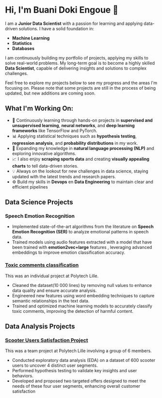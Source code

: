 # Hi, I'm Buani Doki Engoue 👋

I am a **Junior Data Scientist** with a passion for learning and applying data-driven solutions. I have a solid foundation in:
- **Machine Learning**
- **Statistics**
- **Databases**

I am continuously building my portfolio of projects, applying my skills to solve real-world problems. My long-term goal is to become a highly skilled **Data Scientist**, capable of delivering insights and solutions to complex challenges.

Feel free to explore my projects below to see my progress and the areas I'm focusing on. Please note that some projects are still in the process of being updated, but new additions are coming soon.

## What I'm Working On:

- 🧠 Continuously learning through hands-on projects in **supervised and unsupervised learning**, **neural networks**, and **deep learning frameworks** like TensorFlow and PyTorch.
- 📊 Applying statistical techniques such as **hypothesis testing**, **regression analysis**, and **probability distributions** in my work.
- 🤖 Expanding my knowledge in **natural language processing (NLP)** and exploring innovative algorithms.
- 📈 I also enjoy **scraping sports data** and creating **visually appealing charts** to tell data-driven stories.
- 💡 Always on the lookout for new challenges in data science, staying updated with the latest trends and research papers.
- ⚙️ Build my skills in **Devops** en **Data Engineering** to maintain clear and efficient pipelines


## Data Science Projects


### Speech Emotion Recognition


- Implemented state-of-the-art algorithms from the literature on **Speech Emotion Recognition (SER)** to analyze emotional patterns in speech data.
- Trained models using audio features extracted with a model that have been trained with **emotion2vec+large** features , leveraging advanced embeddings to improve emotion classification accuracy.

### [Toxic comments classification](https://github.com/buanide/comments_classification)

This was an individual project at Polytech Lille.

- Cleaned the dataset(10 000 lines) by removing null values to enhance data quality and ensure accurate analysis.
- Engineered new features using word embedding techniques to capture semantic relationships in the text data.
- Trained and optimized machine learning models to accurately classify toxic comments, improving the detection of harmful content.

## Data Analysis Projects

### [Scooter Users Satisfaction Project](https://github.com/buanide/Scooter-user-satisfaction)

This was a team project at Polytech Lille involving a group of 6 members.

- Conducted exploratory data analysis (EDA) on a dataset of 600 scooter users to uncover 4 distinct user segments.
- Performed hypothesis testing to validate key insights and user behaviors.
- Developed and proposed two targeted offers designed to meet the needs of these four user segments, enhancing overall customer satisfaction




  
